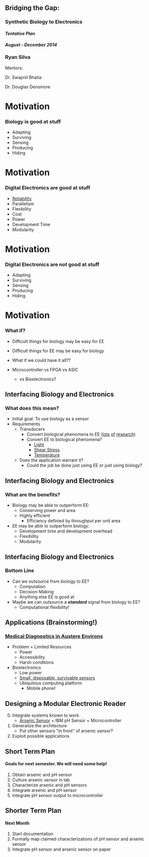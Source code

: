 ## Bridging the Gap:
### Synthetic Biology to Electronics
#### *Tentative Plan*
#### *August - December 2014*
### __Ryan Silva__

Mentors:

Dr. Swapnil Bhatia

Dr. Douglas Densmore



# Motivation
### Biology is good at stuff
- Adapting
- Surviving
- Sensing
- Producing
- Hiding


# Motivation
### Digital Electronics are good at stuff
- [Reliability](http://nepp.nasa.gov/workshops/etw2013/talks/Wed_June12_2013/0900_Hillman_Reliability%20of%20Digital%20Electronics.pdf)
- Parallelism
- Flexibility
- Cost
- Power
- Development Time
- Modularity


# Motivation
### Digital Electronics are *__not__* good at stuff
- Adapting
- Surviving
- Sensing
- Producing
- Hiding


# Motivation
### What if?
- Difficult things for biology may be easy for EE
- Difficult things for EE may be easy for biology

- What if we could have it all??

- Microcontroller vs FPGA vs ASIC
	- vs Bioelectronics?



## Interfacing Biology and Electronics
### What does this mean?
- Initial goal: To use biology as a sensor
- Requirements
	- Transducers
		- Convert biological phenomena to EE ([lots](http://stacks.iop.org/Nano/22/405501) [of](http://www.sciencedirect.com/science/article/pii/0250687483850835) [research](http://dx.doi.org/10.1016%2F0956-5663%2893%2980024-J))
		- Convert EE to biological phenomena?
			- [Light](http://www.taborlab.rice.edu/)
			- [Shear Stress](http://2010.igem.org/Team:MIT_mammalian_Mechanosensation)
			- [Temperature](http://jb.asm.org/content/185/22/6609.full)
	- Does the application warrant it?
		- Could the job be done just using EE or just using biology?


## Interfacing Biology and Electronics
### What are the benefits?
- Biology may be able to outperform EE:
	- Conserving power and area
	- Highly efficient 
		- Efficiency definied by throughput per unit area 
- EE may be able to outperform biology:
	- Development time and development overhead
	- Flexibility
	- Modularity


## Interfacing Biology and Electronics
### Bottom Line
- Can we outsource from biology to EE?
	- Computation
	- Decision-Making
	- Anything else EE is good at
- Maybe we can outsource a *__standard__* signal from biology to EE?
	- Computational flexibility!



## Applications (Brainstorming!)
### [Medical Diagnostics in Austere Environs](http://www.oxcaht.org/)
- Problem = Limited Resources
	- Power
	- Accessibility
	- Harsh conditions
- Bioelectronics
	- Low power
	- [Small, disposable, survivable sensors](http://arsenicbiosensor.org/index.html)
	- Ubiquitous computing platform
		- Mobile phone!



## Designing a Modular Electronic Reader
0. Integrate systems known to work
	- [Arsenic Sensor](http://www.ncbi.nlm.nih.gov/books/NBK84465/) + IBM pH Sensor + Microcontroller
1. Generalize the architecture
	- Put other sensors "in front" of arsenic sensor?
2. Exploit possible applications



## Short Term Plan
#### **Goals** for next semester. We will need some help!
1. Obtain arsenic and pH sensor
2. Culture arsenic sensor in lab
3. Characterize arsenic and pH sensors
4. Integrate arsenic and pH sensor
5. Integrate pH sensor output to microcontroller



## Shorter Term Plan
#### Next Month
1. Start documentation
2. Formally map claimed characterizations of pH sensor and arsenic sensor
3. Integrate pH sensor and arsenic sensor on paper
